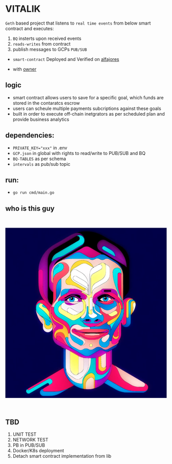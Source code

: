 # VITALIK

`Geth` based project that listens to `real time events` from below smart contract and executes:

1. `BQ` insterts upon received events
2. `reads-writes` from contract
3. publish messages to GCPs `PUB/SUB`

- `smart-contract` Deployed and Verified on [alfajores](https://explorer.celo.org/alfajores/address/0xa883d9C6F7FC4baB52AcD2E42E51c4c528d7F7D3/contracts)

- with [owner](https://sepolia.etherscan.io/address/0x741e0608906B74B8754a99413A7374FdE7B9779a)

## logic

- smart contract allows users to save for a specific goal, which funds are stored in the contaratcs escrow
- users can scheule multiple payments subcriptions against these goals
- built in order to execute off-chain inetgrators as per scheduled plan and provide business analytics

## dependencies:

- `PRIVATE_KEY="xxx"` in .env
- `GCP.json` in global with rights to read/write to PUB/SUB and BQ
- `BQ-TABLES` as per schema
- `intervals` as pub/sub topic

## run:

- `go run cmd/main.go`

## who is this guy

<br/>
<p align="center">
<img src="img/vitalik.png">
</a>
</p>
<br/>

## TBD

1. UNIT TEST
2. NETWORK TEST
3. PB in PUB/SUB
4. Docker/K8s deployment
5. Detach smart contract implementation from lib
